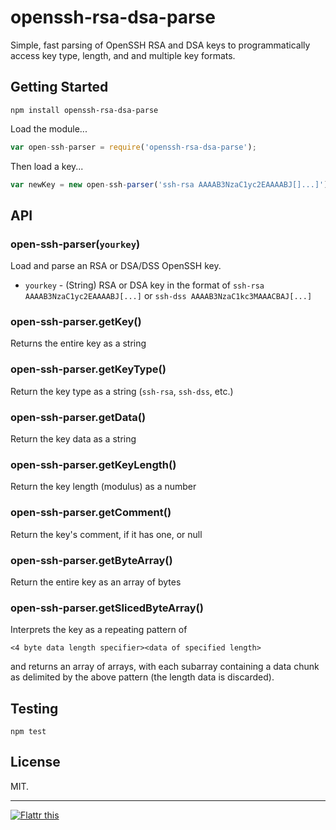 # openssh-rsa-dsa-parse

Simple, fast parsing of OpenSSH RSA and DSA keys to programmatically access key type, length, and and multiple key formats.

## Getting Started

```
npm install openssh-rsa-dsa-parse
```

Load the module...

```javascript
var open-ssh-parser = require('openssh-rsa-dsa-parse');
```

Then load a key...

```javascript
var newKey = new open-ssh-parser('ssh-rsa AAAAB3NzaC1yc2EAAAABJ[]...]');
```

## API

### open-ssh-parser(`yourkey`)

Load and parse an RSA or DSA/DSS OpenSSH key.

* `yourkey` - (String) RSA or DSA key in the format of `ssh-rsa AAAAB3NzaC1yc2EAAAABJ[...]` or `ssh-dss AAAAB3NzaC1kc3MAAACBAJ[...]`

### open-ssh-parser.getKey()

Returns the entire key as a string

### open-ssh-parser.getKeyType()

Return the key type as a string (`ssh-rsa`, `ssh-dss`, etc.)

### open-ssh-parser.getData()

Return the key data as a string

### open-ssh-parser.getKeyLength()

Return the key length (modulus) as a number

### open-ssh-parser.getComment()

Return the key's comment, if it has one, or null

### open-ssh-parser.getByteArray()

Return the entire key as an array of bytes

### open-ssh-parser.getSlicedByteArray()

Interprets the key as a repeating pattern of

`<4 byte data length specifier><data of specified length>`

and returns an array of arrays, with each subarray containing a data chunk as delimited by the above pattern (the length data is discarded).

## Testing

```
npm test
```

## License
MIT.

***

[![Flattr this](http://api.flattr.com/button/flattr-badge-large.png)](https://flattr.com/submit/auto?user_id=jkingsman&url=https%3A%2F%2Fgithub.com%2Fjkingsman%2Fopenssh-rsa-dsa-parse)
